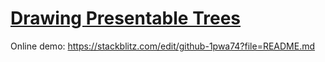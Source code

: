 # [Drawing Presentable Trees](https://llimllib.github.io/pymag-trees/)

Online demo: <https://stackblitz.com/edit/github-1pwa74?file=README.md>

